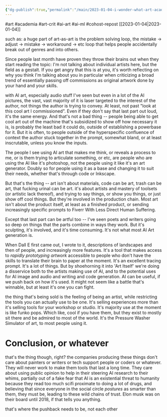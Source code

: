 ```yaml
---
{"dg-publish":true,"permalink":"/main/2023-01-04-i-wonder-what-art-academia-will-talk-about-in-five-years-with-ai-art-clarifying-things/","noteIcon":""}
---
```


#art #academia #art-crit #ai-art #ai-ml #cohost-repost 
[[2023-01-04\|2023-01-04]]

such as: a huge part of art-as-art is the problem solving loop, the mistake -> adjust -> mistake -> workaround -> etc loop that helps people accidentally break out of genres and into others.

Since people last month have proven they throw their brains out when they start reading the topic: I'm not talking about individual artists here, but the field as a gestalt. If you get angry that this is at you, it's worth reflecting on why you think I'm talking about you in particular when criticizing a broad trend of essentially passing off commissions as original artwork done by your hand and your skills.

with AI art, especially audio stuff I've seen but even in a lot of the AI pictures, the vast, vast majority of it is laser targeted to the interest of the author, not things the author is trying to convey. At least, not past "look at this cool art I commissioned". Even if they don't say that last part out loud, it's the same energy. And that's not a bad thing -- people being able to get cool art out of the machine that's subsidized to show off how necessary it is, is probably the least bad it could do, outside of establishing a powerbase for it. But it is often, to people outside of the hyperspecific confluence of context the author stuck together in the prompt, somewhat bland, or at least inscrutable, unless you know the inputs.

The people I see using AI art that makes me think, or reveals a process to me, or is them trying to articulate something, or etc, are people who are using the AI like it's photoshop, not the people using it like it's an art generator. Doubly so for people using it as a base and changing it to suit their needs, whether that's through code or Inkscape.

But that's the thing -- art isn't about materials, code can be art, trash can be art, that fucking urinal can be art. it's about artists and mastery of toolsets (or artistic lack thereof), and trying to say things, or show you things, or just show off cool things. But they're involved in the production chain. Most art isn't about the product itself, at least as a finished product, or sending increasingly specific prompts to Fiverr With Less Direct Human Suffering.

Except that last part can be artful too -- I've seen poets and writers going so deep on things that the parts combine in ways they work. But it's sculpting, it's involved, and it's time consuming. It's not what most AI Art generation is.

When Dall E first came out, I wrote to it, descriptions of landscapes and then of people, and increasingly more features. It's a tool that makes access to _rapidly prototyping artwork_ accessible to people who don't have the skills to translate their brain to paper at the moment. It's an excellent tracing prompt. It's a lot of things. But by shoehorning it into 'Art Itself' we're doing a disservice both to the artists making use of AI, and to the potential uses for AI image and audio and writing and code generation. AI can be useful, if we push back on how it's used. It might not seem like a battle that's winnable, but at least it's one you can fight.

the thing that's being sold is the feeling of being an artist, while restricting the tools you can actually use to be one. It's selling experiences more than it's selling tools for your workshop or studio. It's majority use at the moment is like funko pops. Which like, cool if you have them, but they exist to mostly sit there and be admired to most of the world. It's the Pressure Washer Simulator of art, to most people using it.

# Conclusion, or whatever

that's the thing though, right? the companies producing these things don't care about painters or writers or tech support people or coders or whatever. They will never work to make them tools that last a long time. They care about using public opinion to help in their steering AI research to their whims, partially out of a fake fear that AI is an existential threat to humanity because they read too much scifi proximate to doing a lot of drugs, and believing that since everyone in the social circle _postures_ as smarter than them, they must be, leading to these wild chains of trust. Elon musk was on their board until 2018, if that tells you anything.

that's where the pushback needs to be, not each other